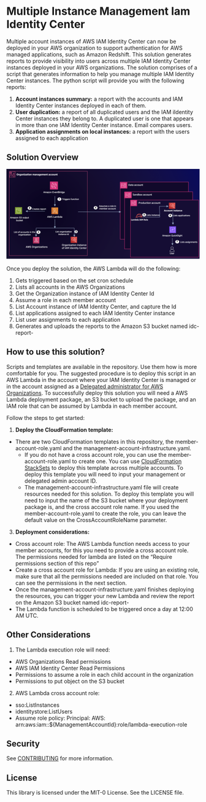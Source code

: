 # Multiple Instance Management Iam Identity Center


Multiple account instances of AWS IAM Identity Center can now be deployed in your AWS organization to support authentication for AWS managed applications, such as Amazon Redshift. This solution generates reports to provide visibility into users across multiple IAM Identity Center instances deployed in your AWS organizations. The solution comprises of a script that generates information to help you manage multiple IAM Identity Center instances. The python script will provide you with the following reports:


1.	**Account instances summary:** a report with the accounts and IAM Identity Center instances deployed in each of them.
2.	**User duplication:** a report of all duplicated users and the IAM iIdentity Center instances they belong to. A duplicated user is one that appears in more than one IAM Identity Center instance. Email compares users.
3.	**Application assignments on local instances:** a report with the users assigned to each application

## Solution Overview
![alt diagram](/image/RepoDiagram.png)



Once you deploy the solution, the AWS Lambda will do the following:
1.	Gets triggered based on the set cron schedule
2.	Lists all accounts in the AWS Organizations
3.	Get the Organization instance of IAM Identity Center Id
4.	Assume a role in each member account
5.	List Account instance of IAM Identity Center, and capture the Id
6.	List applications assigned to each IAM Identity Center instance
7.	List user assignments to each application
8.	Generates and uploads the reports to the Amazon S3 bucket named idc-report-<StackId>

## How to use this solution?

Scripts and templates are available in the repository. Use them how is more comfortable for you. The suggested procedure is to deploy this script in an AWS Lambda in the account where your IAM Identity Center is managed or in the account assigned as a [Delegated administrator for AWS Organizations](https://docs.aws.amazon.com/organizations/latest/userguide/orgs_delegate_policies.html). 
To successfully deploy this solution you will need a AWS Lambda deployment package, an S3 bucket to upload the package, and an IAM role that can be assumed by Lambda in each member account. 


Follow the steps to get started:


1. **Deploy the CloudFormation template:** 
- There are two CloudFormation templates in this repository, the member-account-role.yaml and the management-account-infrastructure.yaml. 
    - If you do not have a cross account role, you can use the member-account-role.yaml to create one. You can use [CloudFormation StackSets](https://docs.aws.amazon.com/AWSCloudFormation/latest/UserGuide/what-is-cfnstacksets.html) to deploy this template across multiple accounts. To deploy this template you will need to input your management or delegated admin account ID.
    - The management-account-infrastructure.yaml file will create resources needed for this solution. To deploy this template you will need to input the name of the S3 bucket where your deployment package is, and the cross account role name. If you used the member-account-role.yaml to create the role, you can leave the default value on the CrossAccountRoleName parameter. 

3.	**Deployment considerations:**
-	Cross account role: The AWS Lambda function needs access to your member accounts, for this you need to provide a cross account role. The permissions needed for lambda are listed on the “Require permissions section of this repo”
-	Create a cross account role for Lambda: If you are using an existing role, make sure that all the permissions needed are included on that role. You can see the permissions in the next section.
-	Once the management-account-infrastructure.yaml finishes deploying the resources, you can trigger your new Lambda and  review the report on the Amazon S3 bucket named idc-report-<StackId>
- The Lambda function is scheduled to be triggered once a day at 12:00 AM UTC. 

## Other Considerations

1.	The Lambda execution role will need:
-	AWS Organizations Read permissions
-	AWS IAM Identity Center Read Permissions
-	Permissions to assume a role in each child account in the organization
-   Permissions to put object on the S3 bucket
2. AWS Lambda cross account role:
- sso:ListInstances
- identitystore:ListUsers
- Assume role policy: Principal: AWS: arn:aws:iam::${ManagementAccountId}:role/lambda-execution-role

## Security

See [CONTRIBUTING](CONTRIBUTING.md#security-issue-notifications) for more information.

## License

This library is licensed under the MIT-0 License. See the LICENSE file.

